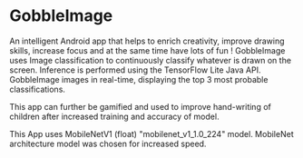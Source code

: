 # GobbleImage
 An intelligent Android app that helps to enrich creativity, improve drawing skills, increase focus and at the same time have lots of fun ! 
GobbleImage uses Image classification to continuously classify whatever is drawn on the screen. Inference is performed using the TensorFlow Lite Java API. GobbleImage images in real-time, displaying the top 3 most probable classifications.

This app can further be gamified and used to improve hand-writing of children after increased training and accuracy of model.

This App uses MobileNetV1 (float) "mobilenet_v1_1.0_224" model. MobileNet architecture model was chosen for increased speed. 
